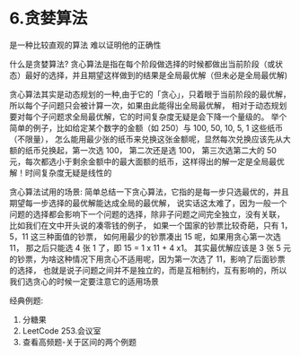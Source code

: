 # 6.贪婪算法
是一种比较直观的算法
难以证明他的正确性

什么是贪婪算法?
贪心算法是指在每个阶段做选择的时候都做出当前阶段（或状态）最好的选择，并且期望这样做到的结果是全局最优解（但未必是全局最优解)

贪心算法其实是动态规划的一种,由于它的「贪心」，只着眼于当前阶段的最优解，所以每个子问题只会被计算一次，如果由此能得出全局最优解，
相对于动态规划要对每个子问题求全局最优解，它的时间复杂度无疑是会下降一个量级的。
举个简单的例子，比如给定某个数字的金额（如 250）与 100, 50, 10, 5, 1 这些纸币（不限量），
怎么能用最少张的纸币来兑换这张金额呢，显然每次兑换应该先从大额的纸币兑换起，第一次选 100， 第二次还是选 100， 
第三次选第二大的 50 元，每次都选小于剩余金额中的最大面额的纸币，这样得出的解一定是全局最优解！时间复杂度无疑是线性的

贪心算法试用的场景:
简单总结一下贪心算法，它指的是每一步只选最优的，并且期望每一步选择的最优解能达成全局的最优解，
说实话这太难了，因为一般一个问题的选择都会影响下一个问题的选择，除非子问题之间完全独立，没有关联，
比如我们在文中开头说的凑零钱的例子， 如果一个国家的钞票比较奇葩，只有 1，5，11 这三种面值的钞票，
如何用最少的钞票凑出 15 呢，如果用贪心第一次选 11， 那之后只能选 4 张 1 了，即 15 = 1 x 11 + 4 x1。
其实最优解应该是 3 张 5 元的钞票，为啥这种情况下用贪心不适用呢，因为第一次选了 11，影响了后面钞票的选择，
也就是说子问题之间并不是独立的，而是互相制约，互有影响的，所以我们选贪心的时候一定要注意它的适用场景


经典例题:
1. 分糖果
2. LeetCode 253.会议室 
3. 查看高频题-关于区间的两个例题